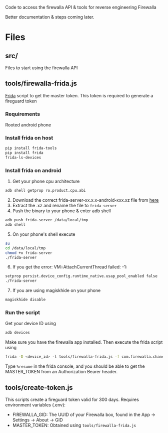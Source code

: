 Code to access the firewalla API & tools for reverse engineering Firewalla

Better documentation & steps coming later.


# Files
## src/
Files to start using the firewalla API

## tools/firewalla-frida.js
[Frida](https://github.com/frida/frida) script to get the master token.
This token is required to generate a fireguard token
### Requirements
Rooted android phone

### Install frida on host
```bash
pip install frida-tools
pip install frida
frida-ls-devices
```

### Install frida on android
1. Get your phone cpu architecture
```bash
adb shell getprop ro.product.cpu.abi
```
2. Download the correct frida-server-xx.x.x-android-xxx.xz file from [here](https://github.com/frida/frida/releases)
3. Extract the .xz and rename the file to `frida-server`
4. Push the binary to your phone & enter adb shell
```bash
adb push frida-server /data/local/tmp
adb shell
```
5. On your phone's shell execute
```bash
su
cd /data/local/tmp
chmod +x frida-server
./frida-server
```
6. If you get the error: VM::AttachCurrentThread failed: -1:
```bash
setprop persist.device_config.runtime_native.usap_pool_enabled false
./frida-server
```
7. If you are using magiskhide on your phone
```bash
magiskhide disable
```

### Run the script
Get your device ID using
```bash
adb devices
```
Make sure you have the firewalla app installed.
Then execute the frida script using
```bash
frida -D <device_id> -l tools/firewalla-frida.js -f com.firewalla.chancellor
```
Type `%resume` in the frida console, and you should be able to get the MASTER_TOKEN from an Authorization Bearer header.

## tools/create-token.js
This scripts create a fireguard token valid for 300 days.
Requires environment variables (.env):
- FIREWALLA_GID: The UUID of your Firewalla box, found in the App -> Settings -> About -> GID
- MASTER_TOKEN: Obtained using `tools/firewalla-frida.js`